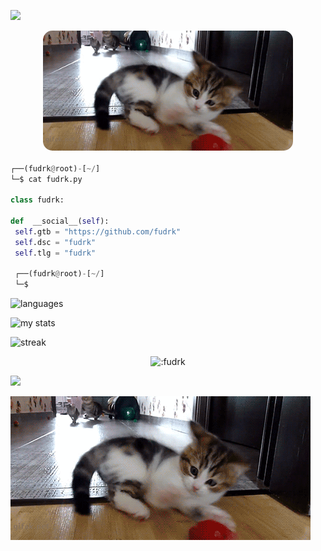 <!-- <p align=center><img width=90% src="banner.gif"></img></p> -->


<a href="https://github.com/fudrk"><img src="https://raw.githubusercontent.com/fudrk/fudrk/main/img/a.gif"></a>


<p align="center">
  <img style="border-radius: 15px; display: block; margin: 0 auto; margin-bottom: 20px;" width="400" src="https://raw.githubusercontent.com/fudrk/fudrk/main/img/e.gif">
</p>












```python
┌──(fudrk@root)-[~/]
└─$ cat fudrk.py

class fudrk:

def  __social__(self):
 self.gtb = "https://github.com/fudrk"
 self.dsc = "fudrk" 
 self.tlg = "fudrk"
  
 ┌──(fudrk@root)-[~/]
 └─$
```
![languages](https://github-readme-stats.vercel.app/api/top-langs/?username=fudrk&theme=material-palenight&custom_title=used%20languages!&hide_border=true&layout=compact&hide=Objective-C%2B%2B,Objective-C,Makefile,CMake)

![my stats](https://github-readme-stats.vercel.app/api?username=fudrk&theme=material-palenight&show_icons=true&disable_animations=false&custom_title=nerdy%20stats%20>.<&hide_border=true)

![streak](https://github-readme-streak-stats.herokuapp.com/?user=fudrk&theme=nightowl&hide_border=false)

<p align="center"><img src="https://count.getloli.com/get/@:fudrk" alt=":fudrk" /></p>

 



















![](https://raw.githubusercontent.com/Sutil/Sutil/2b2fad3bf54522bb30c8c170591fc68ff51b69e6/github-contribution-grid-snake2.svg)

<a href="https://github.com/fudrk/"><img src="https://raw.githubusercontent.com/fudrk/fudrk/main/img/69464190cb402b0eb03205567c32558e.gif"></a>
